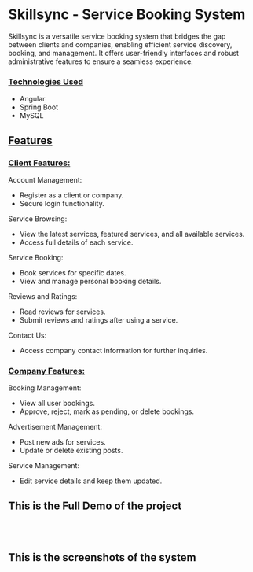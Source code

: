 # Skillsync - Service Booking System
 
Skillsync is a versatile service booking system that bridges the gap between clients and companies, enabling efficient service discovery, booking, and management. It offers user-friendly interfaces and robust administrative features to ensure a seamless experience.

<h3><u>Technologies Used</u></h3>
<ul>
<li>Angular</li>
<li>Spring Boot</li>
<li>MySQL</li>
</ul>
<h2><u>Features</u></h2>
<h3><u>Client Features:</u></h3>

Account Management:
<ul>
<li>Register as a client or company.</li>
<li>Secure login functionality.</li>
</ul>
Service Browsing:
<ul>
<li>View the latest services, featured services, and all available services.</li>
<li>Access full details of each service.</li>
</ul>
Service Booking:
<ul>
<li>Book services for specific dates.</li>
<li>View and manage personal booking details.</li>
</ul>
Reviews and Ratings:
<ul>
<li>Read reviews for services.</li>
<li>Submit reviews and ratings after using a service.</li>
</ul>
Contact Us:
<ul>
<li>Access company contact information for further inquiries.</li>
</ul>

<h3><u>Company Features:</u></h3>

Booking Management:
<ul>
<li>View all user bookings.</li>
<li>Approve, reject, mark as pending, or delete bookings.</li>
</ul>
Advertisement Management:
<ul>
<li>Post new ads for services.</li>
<li>Update or delete existing posts.</li>
</ul>
Service Management:
<ul>
<li>Edit service details and keep them updated.</li>
</ul>

<h2>This is the Full Demo of the project</h2><br><br>
<h2>This is the screenshots of the system</h2><br><br>
 
